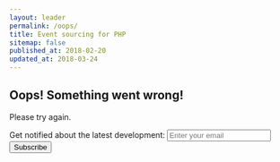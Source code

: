 ```yaml
---
layout: leader
permalink: /oops/
title: Event sourcing for PHP
sitemap: false
published_at: 2018-02-20
updated_at: 2018-03-24
---
```


## Oops! Something went wrong!

Please try again.

<form method="post" action="http://widgets.eventsauce.io/signup/">
    <label>Get notified about the latest development:</label>
    <input type="email" name="email" placeholder="Enter your email" /><button type="submit">Subscribe</button>
</form>
